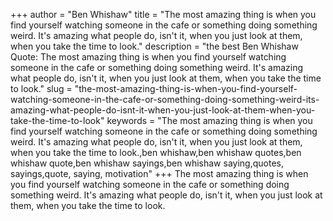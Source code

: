 +++
author = "Ben Whishaw"
title = "The most amazing thing is when you find yourself watching someone in the cafe or something doing something weird. It's amazing what people do, isn't it, when you just look at them, when you take the time to look."
description = "the best Ben Whishaw Quote: The most amazing thing is when you find yourself watching someone in the cafe or something doing something weird. It's amazing what people do, isn't it, when you just look at them, when you take the time to look."
slug = "the-most-amazing-thing-is-when-you-find-yourself-watching-someone-in-the-cafe-or-something-doing-something-weird-its-amazing-what-people-do-isnt-it-when-you-just-look-at-them-when-you-take-the-time-to-look"
keywords = "The most amazing thing is when you find yourself watching someone in the cafe or something doing something weird. It's amazing what people do, isn't it, when you just look at them, when you take the time to look.,ben whishaw,ben whishaw quotes,ben whishaw quote,ben whishaw sayings,ben whishaw saying,quotes, sayings,quote, saying, motivation"
+++
The most amazing thing is when you find yourself watching someone in the cafe or something doing something weird. It's amazing what people do, isn't it, when you just look at them, when you take the time to look.
